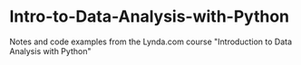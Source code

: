 # Intro-to-Data-Analysis-with-Python
Notes and code examples from the Lynda.com course "Introduction to Data Analysis with Python"
